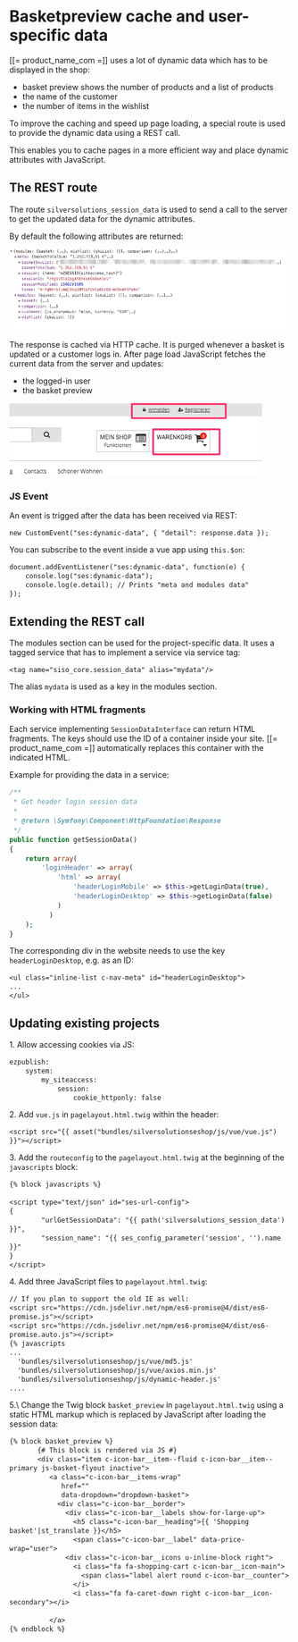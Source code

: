 # Basketpreview cache and user-specific data

[[= product_name_com =]] uses a lot of dynamic data which has to be displayed in the shop:

- basket preview shows the number of products and a list of products
- the name of the customer
- the number of items in the wishlist

To improve the caching and speed up page loading, a special route is used to provide the dynamic data using a REST call.

This enables you to cache pages in a more efficient way and place dynamic attributes with JavaScript.

## The REST route

The route `silversolutions_session_data` is used to send a call to the server to get the updated data for the dynamic attributes.

By default the following attributes are returned:

![](../img/basketpreview_1.png)

The response is cached via HTTP cache. It is purged whenever a basket is updated or a customer logs in.
After page load JavaScript fetches the current data from the server and updates:

- the logged-in user
- the basket preview

![](../img/basketpreview_2.png)

### JS Event

An event is trigged after the data has been received via REST:

```
new CustomEvent("ses:dynamic-data", { "detail": response.data });
```

You can subscribe to the event inside a vue app using `this.$on`:

```
document.addEventListener("ses:dynamic-data", function(e) {
    console.log("ses:dynamic-data");
    console.log(e.detail); // Prints "meta and modules data"
});
```

## Extending the REST call

The modules section can be used for the project-specific data. It uses a tagged service that has to implement a service via service tag:

```
<tag name="siso_core.session_data" alias="mydata"/>
```

The alias `mydata` is used as a key in the modules section.

### Working with HTML fragments

Each service implementing `SessionDataInterface` can return HTML fragments.
The keys should use the ID of a container inside your site. [[= product_name_com =]] automatically replaces this container with the indicated HTML.

Example for providing the data in a service:

``` php
/**
 * Get header login session data
 *
 * @return \Symfony\Component\HttpFoundation\Response
 */
public function getSessionData()
{
    return array(
        'loginHeader' => array(
            'html' => array(
                'headerLoginMobile' => $this->getLoginData(true),
                'headerLoginDesktop' => $this->getLoginData(false)
            )
          )
    );
}
```

The corresponding div in the website needs to use the key `headerLoginDesktop`, e.g. as an ID:

```
<ul class="inline-list c-nav-meta" id="headerLoginDesktop">
...
</ul>
```

## Updating existing projects

1\. Allow accessing cookies via JS:

``` 
ezpublish:
    system:
        my_siteaccess:
            session:
                cookie_httponly: false
```

2\. Add `vue.js` in `pagelayout.html.twig` within the header:

``` 
<script src="{{ asset("bundles/silversolutionseshop/js/vue/vue.js") }}"></script>
```

3\. Add the `routeconfig` to the `pagelayout.html.twig` at the beginning of the `javascripts` block:

``` html+twig
{% block javascripts %}

<script type="text/json" id="ses-url-config">
{
        "urlGetSessionData": "{{ path('silversolutions_session_data') }}",
        "session_name": "{{ ses_config_parameter('session', '').name }}"
}
</script>
```

4\. Add three JavaScript files to `pagelayout.html.twig`:

``` html+twig
// If you plan to support the old IE as well:
<script src="https://cdn.jsdelivr.net/npm/es6-promise@4/dist/es6-promise.js"></script>
<script src="https://cdn.jsdelivr.net/npm/es6-promise@4/dist/es6-promise.auto.js"></script> 
{% javascripts
...
  'bundles/silversolutionseshop/js/vue/md5.js'
  'bundles/silversolutionseshop/js/vue/axios.min.js'
  'bundles/silversolutionseshop/js/dynamic-header.js'
....
```

5.\ Change the Twig block `basket_preview` in `pagelayout.html.twig` using a static HTML markup which is replaced by JavaScript after loading the session data:

``` html+twig
{% block basket_preview %}
       {# This block is rendered via JS #}
       <div class="item c-icon-bar__item--fluid c-icon-bar__item--primary js-basket-flyout inactive">
          <a class="c-icon-bar__items-wrap"
             href=""
             data-dropdown="dropdown-basket">
            <div class="c-icon-bar__border">
              <div class="c-icon-bar__labels show-for-large-up">
                <h5 class="c-icon-bar__heading">{{ 'Shopping basket'|st_translate }}</h5>
                <span class="c-icon-bar__label" data-price-wrap="user">
              <div class="c-icon-bar__icons u-inline-block right">
                <i class="fa fa-shopping-cart c-icon-bar__icon-main">
                  <span class="label alert round c-icon-bar__counter">
                </i>
                <i class="fa fa-caret-down right c-icon-bar__icon-secondary"></i>
              
          </a>
{% endblock %}
```
